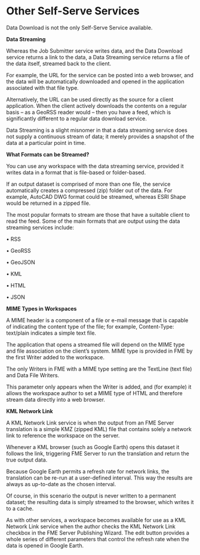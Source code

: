 # Other Self-Serve Services

Data Download is not the only Self-Serve Service available.

**Data Streaming**

Whereas the Job Submitter service writes data, and the Data Download service returns a link to the data, a Data Streaming service returns a file of the data itself, streamed back to the client.

For example, the URL for the service can be posted into a web browser, and the data will be automatically downloaded and opened in the application associated with that file type.

Alternatively, the URL can be used directly as the source for a client application. When the client actively downloads the contents on a regular basis – as a GeoRSS reader would – then you have a feed, which is significantly different to a regular data download service.

Data Streaming is a slight misnomer in that a data streaming service does not supply a continuous stream of data; it merely provides a snapshot of the data at a particular point in time.

**What Formats can be Streamed?**

You can use any workspace with the data streaming service, provided it writes data in a format that is file-based or folder-based.

If an output dataset is comprised of more than one file, the service automatically creates a compressed (zip) folder out of the data. For example, AutoCAD DWG format could be streamed, whereas ESRI Shape would be returned in a zipped file.

The most popular formats to stream are those that have a suitable client to read the feed.
Some of the main formats that are output using the data streaming services include:

• RSS

• GeoRSS

• GeoJSON

• KML

• HTML

• JSON

**MIME Types in Workspaces**

A MIME header is a component of a file or e-mail message that is capable of indicating the content type of the file; for example, Content-Type: text/plain indicates a simple text file.

The application that opens a streamed file will depend on the MIME type and file association on the client’s system. MIME type is provided in FME by the first Writer added to the workspace.

The only Writers in FME with a MIME type setting are the TextLine (text file) and Data File Writers.

This parameter only appears when the Writer is added, and (for example) it allows the workspace author to set a MIME type of HTML and therefore stream data directly into a web browser.

**KML Network Link**

A KML Network Link service is when the output from an FME Server translation is a simple KMZ (zipped KML) file that contains solely a network link to reference the workspace on the server.

Whenever a KML browser (such as Google Earth) opens this dataset it follows the link, triggering FME Server to run the translation and return the true output data.

Because Google Earth permits a refresh rate for network links, the translation can be re-run at a user-defined interval. This way the results are always as up-to-date as the chosen interval.

Of course, in this scenario the output is never written to a permanent dataset; the resulting data is simply streamed to the browser, which writes it to a cache.

As with other services, a workspace becomes available for use as a KML Network Link service when the author checks the KML Network Link checkbox in the FME Server Publishing Wizard.
The edit button provides a whole series of different parameters that control the refresh rate when the data is opened in Google Earth.